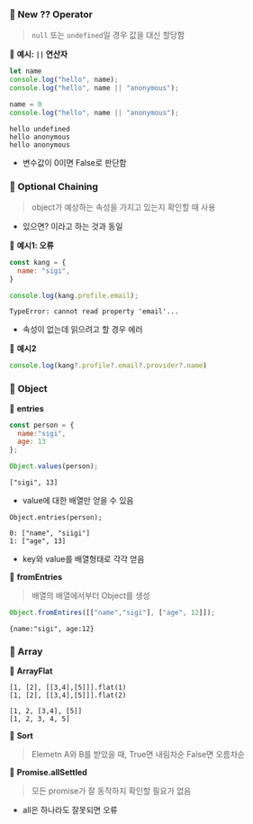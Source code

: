 ### 📍 New ?? Operator

> `null` 또는 `undefined`일 경우 값을 대신 할당함

🌈 **예시: `||` 연산자**

```js
let name
console.log("hello", name);
console.log("hello", name || "anonymous");

name = 0
console.log("hello", name || "anonymous");
```

```
hello undefined
hello anonymous
hello anonymous
```

- 변수값이 0이면 False로 판단함



### 📍 Optional Chaining

> object가 예상하는 속성을 가지고 있는지 확인할 때 사용

- 있으면? 이라고 하는 것과 동일

🌈 **예시1: 오류**

```js
const kang = {
  name: "sigi",
}

console.log(kang.profile.email);
```

```
TypeError: cannot read property 'email'...
```

- 속성이 없는데 읽으려고 할 경우 에러

🌈 **예시2**

```js
console.log(kang?.profile?.email?.provider?.name)
```



### 📍 Object

📌  **entries**

```js
const person = {
  name:"sigi",
  age: 13
};

Object.values(person);
```

```
["sigi", 13]
```

- value에 대한 배열만 얻을 수 있음

```
Object.entries(person);
```

```
0: ["name", "siigi"]
1: ["age", 13]
```

- key와 value를 배열형태로 각각 얻음



📌  **fromEntries**

> 배열의 배열에서부터 Object를 생성

```js
Object.fromEntires([["name","sigi"], ["age", 12]]);
```

```
{name:"sigi", age:12}
```





### 📍 Array

📌  **ArrayFlat**

```
[1, [2], [[3,4],[5]]].flat(1)
[1, [2], [[3,4],[5]]].flat(2)
```

```
[1, 2, [3,4], [5]]
[1, 2, 3, 4, 5]
```



📌  **Sort**

> Elemetn A와 B를 받았을 때, True면 내림차순 False면 오름차순



📌  **Promise.allSettled**

> 모든 promise가 잘 동작하지 확인할 필요가 없음

- all은 하나라도 잘못되면 오류



